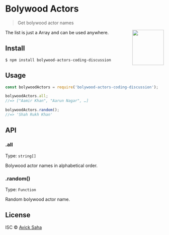 # Bolywood Actors

> Get bolywood actor names

<img src="https://i.pinimg.com/originals/61/2f/da/612fdaf59ea3daa811b53682d43033a3.jpg" width="100" height="112" align="right">

The list is just a Array and can be used anywhere.


## Install

```
$ npm install bolywood-actors-coding-discussion
```


## Usage

```js
const bolywoodActors = require('bolywood-actors-coding-discussion');

bolywoodActors.all;
//=> ["Aamir Khan", "Aarun Nagar", …]

bolywoodActors.random();
//=> 'Shah Rukh Khan'
```


## API

### .all

Type: `string[]`

Bolywood actor names in alphabetical order.

### .random()

Type: `Function`

Random bolywood actor name.

## License

ISC © [Avick Saha](https://sonicboomboom.github.io/personal-site/)
